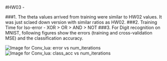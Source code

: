 #HW03 - 

###1. The theta values arrived from training were similar to HW02 values. It was just sclaed down version with similar ratios as HW02.
###2. Training Time for Iso-error - XOR > OR > AND > NOT
###3. For Digit recognition on MNIST, following figures show the errors (training and cross-validation MSE) and the classification accuracy.


![Image for Conv_lua: error vs num_iterations ](https://github.com/Aayush-Ankit/BME_595_deep_learning/tree/master/HW01/training_mnist.png)
![Image for Conv_lua: class_acc vs num_iterations ](https://github.com/Aayush-Ankit/BME_595_deep_learning/tree/master/HW01/classification_accuracy.png)


